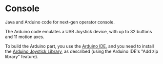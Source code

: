 # Console

Java and Arduino code for next-gen operator console.

The Arduino code emulates a USB Joystick device, with up to
32 buttons and 11 motion axes.

To build the Arduino part, you use the [Arduino IDE](https://www.arduino.cc/en/software),
and you need to install the
[Arduino Joystick Library](https://github.com/MHeironimus/ArduinoJoystickLibrary),
as described (using the Arduino IDE's "Add zip library" feature).

